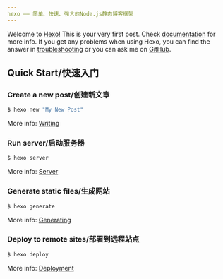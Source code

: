 ```yaml
---
hexo —— 简单、快速、强大的Node.js静态博客框架
---
```

Welcome to [Hexo](https://hexo.io/)! This is your very first post. Check [documentation](https://hexo.io/docs/) for more info. If you get any problems when using Hexo, you can find the answer in [troubleshooting](https://hexo.io/docs/troubleshooting.html) or you can ask me on [GitHub](https://github.com/hexojs/hexo/issues).

## Quick Start/快速入门

### Create a new post/创建新文章

``` bash
$ hexo new "My New Post"
```

More info: [Writing](https://hexo.io/docs/writing.html)

### Run server/启动服务器

``` bash
$ hexo server
```

More info: [Server](https://hexo.io/docs/server.html)

### Generate static files/生成网站

``` bash
$ hexo generate
```

More info: [Generating](https://hexo.io/docs/generating.html)

### Deploy to remote sites/部署到远程站点

``` bash
$ hexo deploy
```

More info: [Deployment](https://hexo.io/docs/deployment.html)
